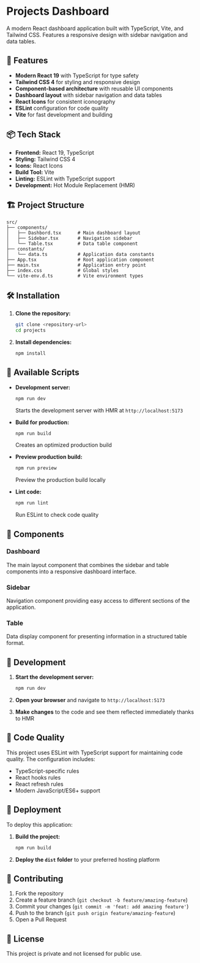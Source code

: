 # Projects Dashboard

A modern React dashboard application built with TypeScript, Vite, and Tailwind CSS. Features a responsive design with sidebar navigation and data tables.

## 🚀 Features

- **Modern React 19** with TypeScript for type safety
- **Tailwind CSS 4** for styling and responsive design
- **Component-based architecture** with reusable UI components
- **Dashboard layout** with sidebar navigation and data tables
- **React Icons** for consistent iconography
- **ESLint** configuration for code quality
- **Vite** for fast development and building

## 📦 Tech Stack

- **Frontend:** React 19, TypeScript
- **Styling:** Tailwind CSS 4
- **Icons:** React Icons
- **Build Tool:** Vite
- **Linting:** ESLint with TypeScript support
- **Development:** Hot Module Replacement (HMR)

## 🏗️ Project Structure

```
src/
├── components/
│   ├── Dashbord.tsx      # Main dashboard layout
│   ├── Sidebar.tsx       # Navigation sidebar
│   └── Table.tsx         # Data table component
├── constants/
│   └── data.ts           # Application data constants
├── App.tsx               # Root application component
├── main.tsx              # Application entry point
├── index.css             # Global styles
└── vite-env.d.ts         # Vite environment types
```

## 🛠️ Installation

1. **Clone the repository:**
   ```bash
   git clone <repository-url>
   cd projects
   ```

2. **Install dependencies:**
   ```bash
   npm install
   ```

## 🚦 Available Scripts

- **Development server:**
  ```bash
  npm run dev
  ```
  Starts the development server with HMR at `http://localhost:5173`

- **Build for production:**
  ```bash
  npm run build
  ```
  Creates an optimized production build

- **Preview production build:**
  ```bash
  npm run preview
  ```
  Preview the production build locally

- **Lint code:**
  ```bash
  npm run lint
  ```
  Run ESLint to check code quality

## 🎨 Components

### Dashboard
The main layout component that combines the sidebar and table components into a responsive dashboard interface.

### Sidebar
Navigation component providing easy access to different sections of the application.

### Table
Data display component for presenting information in a structured table format.

## 🔧 Development

1. **Start the development server:**
   ```bash
   npm run dev
   ```

2. **Open your browser** and navigate to `http://localhost:5173`

3. **Make changes** to the code and see them reflected immediately thanks to HMR

## 📝 Code Quality

This project uses ESLint with TypeScript support for maintaining code quality. The configuration includes:

- TypeScript-specific rules
- React hooks rules
- React refresh rules
- Modern JavaScript/ES6+ support

## 🚀 Deployment

To deploy this application:

1. **Build the project:**
   ```bash
   npm run build
   ```

2. **Deploy the `dist` folder** to your preferred hosting platform

## 🤝 Contributing

1. Fork the repository
2. Create a feature branch (`git checkout -b feature/amazing-feature`)
3. Commit your changes (`git commit -m 'feat: add amazing feature'`)
4. Push to the branch (`git push origin feature/amazing-feature`)
5. Open a Pull Request

## 📄 License

This project is private and not licensed for public use.
